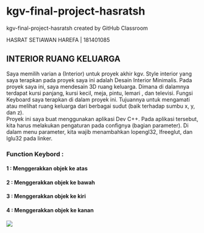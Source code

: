 # kgv-final-project-hasratsh
kgv-final-project-hasratsh created by GitHub Classroom

HASRAT SETIAWAN HAREFA | 181401085

## INTERIOR RUANG KELUARGA
Saya memilih varian a (Interior) untuk proyek akhir kgv. Style interior yang saya terapkan pada proyek saya ini adalah Desain Interior Minimalis. Pada proyek saya ini, saya mendesain 3D ruang keluarga. Dimana di dalamnya terdapat kursi panjang, kursi kecil, meja, pintu, lemari , dan televisi. Fungsi Keyboard saya terapkan di dalam proyek ini. Tujuannya untuk mengamati atau melihat ruang keluarga dari berbagai sudut (baik terhadap sumbu x, y, dan z).  
Proyek ini saya buat menggunakan aplikasi Dev C++. Pada aplikasi tersebut, kita harus melakukan pengaturan pada confignya (bagian parameter). Di dalam menu parameter, kita wajib menambahkan lopengl32, lfreeglut, dan lglu32 pada linker.

### Function Keybord :
#### 1 : Menggerakkan objek ke atas
#### 2 : Menggerakkan objek ke bawah
#### 3 : Menggerakkan objek ke kiri
#### 4 : Menggerakkan objek ke kanan


![](https://i.ibb.co/P1pvPWW/VID-20200614-WA0022.gif)
